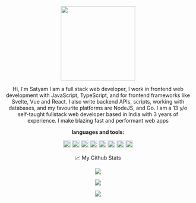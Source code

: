 <div align="center">
<img src="https://codingsatyamweb.netlify.app/icons/favicon.ico" width="200px">

  
  
Hi, I'm Satyam I am a full stack web developer, I work in frontend web development with JavaScript, TypeScript, and for frontend frameworks like Svelte, Vue and React. I also write backend APIs, scripts, working with databases, and my favourite platforms are NodeJS, and Go. I am a 13 y/o self-taught fullstack web developer based in India with 3 years of experience. I make blazing fast and performant web apps

  

  
**languages and tools:**  
  
  
<code><img height="20" src=".../assets/html.png"></code>
<code><img height="20" src=".../assets/css.png"></code>
<code><img height="20" src=".../assets/javascript.png"></code>
<code><img height="20" src=".../assets/vue.png"></code>
<code><img height="20" src=".../assets/react.png"></code>
<code><img height="20" src=".../assets/nodejs.png"></code>
<code><img height="20" src=".../assets/python.png"></code>
<code><img height="20" src=".../assets/php.png"></code>





📈 My Github Stats

<p align="center"> <img src="https://github-readme-stats.vercel.app/api?username=SatyamV7&show_icons=true&theme=gotham"  /> </p>
  
  
<p align="center"> <img src="http://github-readme-streak-stats.herokuapp.com/?user=SatyamV7&theme=vue-dark&hide_border=true" /> </p>

  
<p align="center"> <img src="https://github-readme-stats.vercel.app/api/top-langs/?username=SatyamV7&layout=compact&langs_count=7&theme=gotham" /> </p>
</div>

